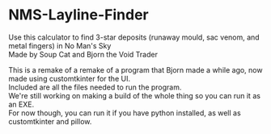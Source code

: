 # NMS-Layline-Finder
Use this calculator to find 3-star deposits (runaway mould, sac venom, and metal fingers) in No Man's Sky <br />
Made by Soup Cat and Bjorn the Void Trader <br />

This is a remake of a remake of a program that Bjorn made a while ago, now made using customtkinter for the UI. <br />
Included are all the files needed to run the program. <br />
We're still working on making a build of the whole thing so you can run it as an EXE. <br />
For now though, you can run it if you have python installed, as well as customtkinter and pillow.
